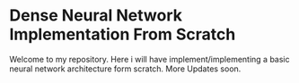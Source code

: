# Dense Neural Network Implementation From Scratch

Welcome to my repository. Here i will have implement/implementing a basic neural network architecture form scratch.
More Updates soon.
